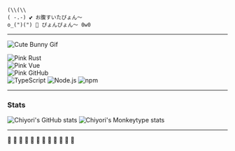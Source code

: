```
(\\(\\  
( -.-) 💕 お腹すいたぴょん〜  
o_(")(") 💖 ぴょんぴょん〜 0w0  
```

---

![Cute Bunny Gif](https://media.giphy.com/media/3oriO0OEd9QIDdllqo/giphy.gif)

![Pink Rust](https://img.shields.io/badge/Rust-pink?style=for-the-badge&logo=flutter&logoColor=white&color=ff69b4)  
![Pink Vue](https://img.shields.io/badge/Vue.js-pink?style=for-the-badge&logo=vue.js&logoColor=white&color=ffb6c1)  
![Pink GitHub](https://img.shields.io/badge/GitHub-pink?style=for-the-badge&logo=github&logoColor=white&color=ffc0cb)  
![TypeScript](https://img.shields.io/badge/TypeScript-pink?style=for-the-badge&logo=typescript&logoColor=white&color=ffc0cb)
![Node.js](https://img.shields.io/badge/Node.js-pink?style=for-the-badge&logo=node.js&logoColor=white&color=ffb6c1)
![npm](https://img.shields.io/badge/npm-pink?style=for-the-badge&logo=npm&logoColor=white&color=ff69b4)

----

### Stats  
![Chiyori's GitHub stats](https://github-readme-stats.vercel.app/api?username=Cerceis&theme=tokyonight&show_icons=true)
![Chiyori's Monkeytype stats](https://monkeytype-readme.com/generate-svg/Chiyori/lilac_mist?lbpb=true)

---

🌷 🌸 🌼 💖 🍥 🌈  🌈 🍥 💖 🌼 🌸 🌷  
